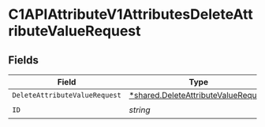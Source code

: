 # C1APIAttributeV1AttributesDeleteAttributeValueRequest


## Fields

| Field                                                                                     | Type                                                                                      | Required                                                                                  | Description                                                                               |
| ----------------------------------------------------------------------------------------- | ----------------------------------------------------------------------------------------- | ----------------------------------------------------------------------------------------- | ----------------------------------------------------------------------------------------- |
| `DeleteAttributeValueRequest`                                                             | [*shared.DeleteAttributeValueRequest](../../models/shared/deleteattributevaluerequest.md) | :heavy_minus_sign:                                                                        | N/A                                                                                       |
| `ID`                                                                                      | *string*                                                                                  | :heavy_check_mark:                                                                        | N/A                                                                                       |